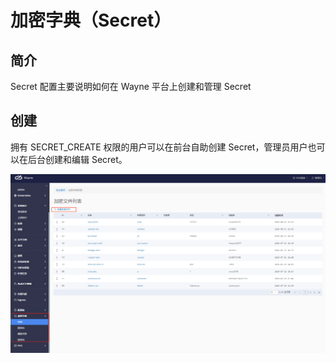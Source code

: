 # 加密字典（Secret）

## 简介

Secret 配置主要说明如何在 Wayne 平台上创建和管理 Secret

## 创建

拥有 SECRET_CREATE 权限的用户可以在前台自助创建 Secret，管理员用户也可以在后台创建和编辑 Secret。

![](../images/admin-secret.png?classes=border,shadow)